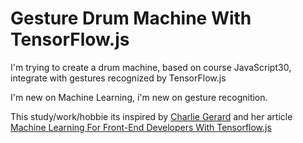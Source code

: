 # Gesture Drum Machine With TensorFlow.js

I'm trying to create a drum machine, based on course JavaScript30, integrate with gestures recognized by TensorFlow.js

I'm new on Machine Learning, i'm new on gesture recognition.

This study/work/hobbie its inspired by [Charlie Gerard](https://github.com/charliegerard) and her article [Machine Learning For Front-End Developers With Tensorflow.js](https://www.smashingmagazine.com/2019/09/machine-learning-front-end-developers-tensorflowjs/)
